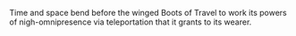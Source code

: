 Time and space bend before the winged  Boots of Travel to work its powers of nigh-omnipresence via teleportation that it grants to its wearer.
